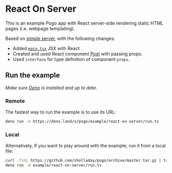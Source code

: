 # React On Server

This is an example Pogo app with React server-side rendering static HTML pages (i.e. webpage templating).

Based on [simple server](../simple-server), with the following changes:
 - Added [`main.tsx`](./main.tsx) JSX with React .
 - Created and used React component [Post](./post.tsx) with passing props.
 - Used `interface` for type definition of component `props`.

## Run the example

*Make sure [Deno](https://deno.land/) is installed and up to date.*

### Remote

The fastest way to run the example is to use its URL:

```sh
deno run -A https://deno.land/x/pogo/example/react-on-server/run.ts
```

### Local

Alternatively, if you want to play around with the example, run it from a local file:

```sh
curl -fsSL https://github.com/sholladay/pogo/archive/master.tar.gz | tar -xz --strip-components=1 'pogo-master/example'
deno run -A example/react-on-server/run.ts
```
